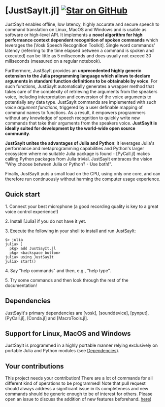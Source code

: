 # [JustSayIt.jl] [![Star on GitHub](https://img.shields.io/github/stars/omlins/JustSayIt.jl.svg)](https://github.com/omlins/JustSayIt.jl/stargazers)
JustSayIt enables offline, low latency, highly accurate and secure speech to command translation on Linux, MacOS and Windows and is usable as software or high-level API. It implements a **novel algorithm for high performance context dependent recognition of spoken commands** which leverages the [Vosk Speech Recognition Toolkit]. Single word commands' latency (referring to the time elapsed between a command is spoken and executed) can be little as 5 miliseconds and does usually not exceed 30 miliseconds (measured on a regular notebook).

Furthermore, JustSayIt provides an **unprecedented highly generic extension to the Julia programming language which allows to declare arguments in standard function definitions to be obtainable by voice**. For such functions, JustSayIt automatically generates a wrapper method that takes care of the complexity of retrieving the arguments from the speakers voice, including interpretation and conversion of the voice arguments to potentially any data type. JustSayIt commands are implemented with such *voice argument functions*, triggered by a user definable mapping of command names to functions. As a result, it empowers programmers without any knowledge of speech recognition to quickly write new commands that take their arguments from the speakers voice. **JustSayIt is ideally suited for development by the world-wide open source community**.

**JustSayIt unites the advantages of Julia and Python**: it leverages Julia's performance and metaprogramming capabilities and Python's larger ecosystem where no suitable Julia package is found - [PyCall.jl] makes calling Python packages from Julia trivial. JustSayIt embraces the vision "Why choose between Julia or Python? - Use both!".

Finally, JustSayIt puts a small load on the CPU, using only one core, and can therefore run continuously without harming the computer usage experience.

## Quick start
1\. Connect your best microphone (a good recording quality is key to a great voice control experience!)

2\. Install [Julia] if you do not have it yet.

3\. Execute the following in your shell to install and run JustSayIt:

```julia-repl
$> julia
julia> ]
  pkg> add JustSayIt.jl
  pkg> <backspace button>
julia> using JustSayIt
julia> start()
```

4\. Say "help commands" and then, e.g., "help type".

5\. Try some commands and then look through the rest of the documentation!

## Dependencies
JustSayIt's primary dependencies are [vosk], [sounddevice], [pynput], [PyCall.jl], [Conda.jl] and [MacroTools.jl].

## Support for Linux, MacOS and Windows
JustSayIt is programmed in a highly portable manner relying exclusively on portable Julia and Python modules (see [Dependencies](@ref)).

## Your contributions
This project needs your contribution! There are a lot of commands for all different kind of operations to be programmed! Note that pull request should always address a significant issue in its completeness and new commands should be generic enough to be of interest for others. Please open an issue to discuss the addition of new features beforehand.
[here](./api.MD))
